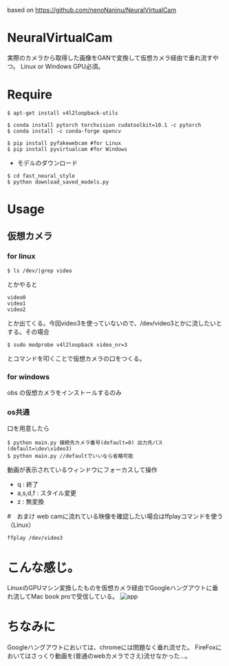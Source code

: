 based on https://github.com/nenoNaninu/NeuralVirtualCam
# NeuralVirtualCam
実際のカメラから取得した画像をGANで変換して仮想カメラ経由で垂れ流すやつ。
Linux or Windows GPU必須。

# Require
```
$ apt-get install v4l2loopback-utils

$ conda install pytorch torchvision cudatoolkit=10.1 -c pytorch
$ conda install -c conda-forge opencv

$ pip install pyfakewebcam #for Linux
$ pip install pyvirtualcam #for Windows
```

- モデルのダウンロード
```
$ cd fast_neural_style 
$ python download_saved_models.py
```
# Usage
## 仮想カメラ

### for linux
```
$ ls /dev/|grep video
```
とかやると
```
video0
video1
video2
```
とか出てくる。今回video3を使っていないので、/dev/video3とかに流したいとする。その場合
```
$ sudo modprobe v4l2loopback video_nr=3
```
とコマンドを叩くことで仮想カメラの口をつくる。

### for windows
obs の仮想カメラをインストールするのみ

### os共通
口を用意したら
```
$ python main.py 接続先カメラ番号(default=0) 出力先パス(default=\dev\video3)
$ python main.py //defaultでいいなら省略可能

```



動画が表示されているウィンドウにフォーカスして操作
- q : 終了
- a,s,d,f : スタイル変更
- z : 無変換

#　おまけ
web camに流れている映像を確認したい場合はffplayコマンドを使う（Linux）
```
ffplay /dev/video3
```

# こんな感じ。
LinuxのGPUマシン変換したものを仮想カメラ経由でGoogleハングアウトに垂れ流してMac book proで受信している。
![app](https://github.com/nenoNaninu/NeuralVirtualCam/blob/master/app.gif)

# ちなみに
Googleハングアウトにおいては、chromeには問題なく垂れ流せた。
FireFoxにおいてはさっくり動画を(普通のwebカメラでさえ)流せなかった...。
